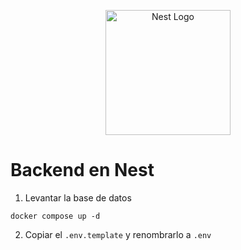 <p align="center">
  <a href="http://nestjs.com/" target="blank"><img src="https://nestjs.com/img/logo-small.svg" width="200" alt="Nest Logo" /></a>
</p>

# Backend en Nest

1. Levantar la base de datos

```
docker compose up -d
```

2. Copiar el `.env.template` y renombrarlo a `.env`
